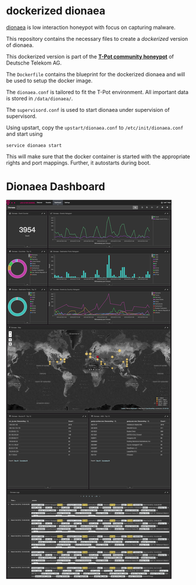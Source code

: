 # dockerized dionaea


[dionaea](http://dionaea.carnivore.it/) is low interaction honeypot with focus on capturing malware. 

This repository contains the necessary files to create a *dockerized* version of dionaea. 

This dockerized version is part of the **[T-Pot community honeypot](http://dtag-dev-sec.github.io/)** of Deutsche Telekom AG. 

The `Dockerfile` contains the blueprint for the dockerized dionaea and will be used to setup the docker image.  

The `dionaea.conf` is tailored to fit the T-Pot environment. All important data is stored in `/data/dionaea/`.

The `supervisord.conf` is used to start dionaea under supervision of supervisord. 

Using upstart, copy the `upstart/dionaea.conf` to `/etc/init/dionaea.conf` and start using

    service dionaea start

This will make sure that the docker container is started with the appropriate rights and port mappings. Further, it autostarts during boot.

# Dionaea Dashboard

![Dionaea Dashboard](doc/dashboard.png)
